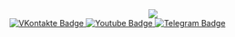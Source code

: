 <div id="header" align="center">
  <img src="https://media.giphy.com/media/q217GUnfKAmJlFcjBX/giphy.gif"/>
</div>
<div id="badges">
  <a href="https://vk.com/vk2022god">
    <img src="https://img.shields.io/badge/VKontakte-blue?logo=VK&logoColor=white" alt="VKontakte Badge"/>
  </a>
  <a href="https://www.youtube.com/channel/UCeRD9bfDru19XUHGa65Xmnw">
    <img src="https://img.shields.io/badge/YouTube-red?style=for-the-badge&logo=youtube&logoColor=white" alt="Youtube Badge"/>
  </a>
  <a href="https://t.me/gdeUrto">
    <img src="https://img.shields.io/badge/Telegram-white?logo=Telegram&logoColor=white" alt="Telegram Badge"/>
  </a>
</div>

<!---
Urto/Urto is a ✨ special ✨ repository because its `README.md` (this file) appears on your GitHub profile.
You can click the Preview link to take a look at your changes.
--->
